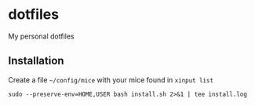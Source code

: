 # dotfiles

My personal dotfiles

## Installation

Create a file `~/config/mice` with your mice found in `xinput list`

```shell
sudo --preserve-env=HOME,USER bash install.sh 2>&1 | tee install.log
```
